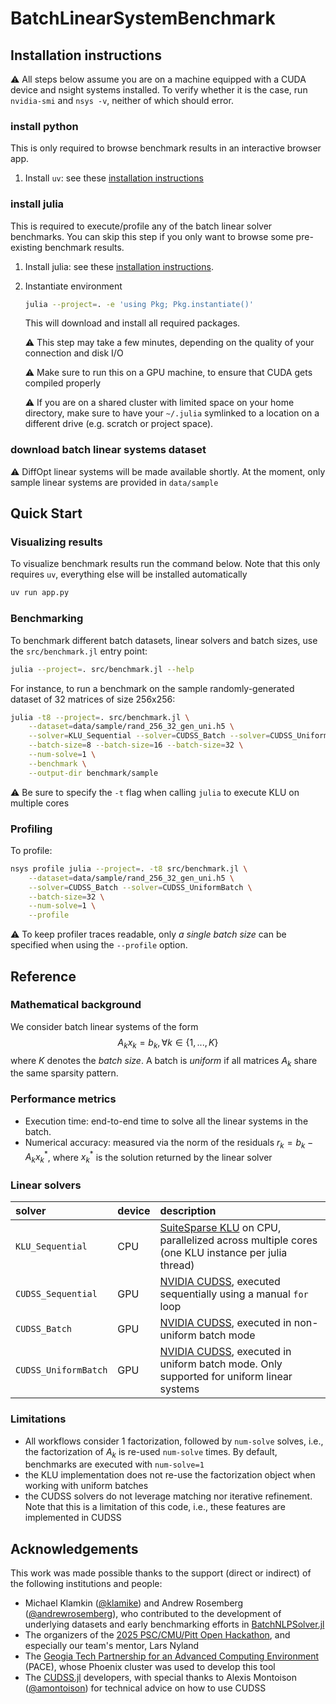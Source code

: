 # BatchLinearSystemBenchmark

## Installation instructions

⚠️ All steps below assume you are on a machine equipped with a CUDA device and nsight systems installed.
    To verify whether it is the case, run `nvidia-smi` and `nsys -v`, neither of which should error.

### install python

This is only required to browse benchmark results in an interactive browser app.

1. Install `uv`: see these [installation instructions](https://docs.astral.sh/uv/getting-started/installation/)
    

### install julia

This is required to execute/profile any of the batch linear solver benchmarks.
You can skip this step if you only want to browse some pre-existing benchmark results.

1. Install julia: see these [installation instructions](https://julialang.org/install/).
1. Instantiate environment
    ```bash
    julia --project=. -e 'using Pkg; Pkg.instantiate()'
    ```
    This will download and install all required packages.
    
    
    ⚠️ This step may take a few minutes, depending on the quality of your connection and disk I/O

    ⚠️ Make sure to run this on a GPU machine, to ensure that CUDA gets compiled properly

    ⚠️ If you are on a shared cluster with limited space on your home directory, make sure to have your `~/.julia` symlinked to a location on a different drive (e.g. scratch or project space).

### download batch linear systems dataset

⚠️ DiffOpt linear systems will be made available shortly. At the moment, only sample linear systems are provided in `data/sample`


## Quick Start

### Visualizing results

To visualize benchmark results run the command below.
Note that this only requires `uv`, everything else will be installed automatically
```bash
uv run app.py
```

### Benchmarking

To benchmark different batch datasets, linear solvers and batch sizes, use the `src/benchmark.jl` entry point:
```bash
julia --project=. src/benchmark.jl --help
```

For instance, to run a benchmark on the sample randomly-generated dataset of 32 matrices of size 256x256:
```bash
julia -t8 --project=. src/benchmark.jl \
    --dataset=data/sample/rand_256_32_gen_uni.h5 \
    --solver=KLU_Sequential --solver=CUDSS_Batch --solver=CUDSS_UniformBatch \
    --batch-size=8 --batch-size=16 --batch-size=32 \
    --num-solve=1 \
    --benchmark \
    --output-dir benchmark/sample
```

⚠️ Be sure to specify the `-t` flag when calling `julia` to execute KLU on multiple cores

### Profiling

To profile:
```bash
nsys profile julia --project=. -t8 src/benchmark.jl \
    --dataset=data/sample/rand_256_32_gen_uni.h5 \
    --solver=CUDSS_Batch --solver=CUDSS_UniformBatch \
    --batch-size=32 \
    --num-solve=1 \
    --profile
```

⚠️ To keep profiler traces readable, only _a single batch size_ can be specified when using the `--profile` option.


## Reference

### Mathematical background

We consider batch linear systems of the form
$$
    A_{k} x_{k} = b_{k}, \forall k \in \{1, ..., K\}
$$
where $K$ denotes the _batch size_.
A batch is _uniform_ if all matrices $A_{k}$ share the same sparsity pattern.

### Performance metrics

* Execution time: end-to-end time to solve all the linear systems in the batch.
* Numerical accuracy: measured via the norm of the residuals $r_{k} = b_{k} - A_{k} x_{k}^*$,
    where $x_{k}^{*}$ is the solution returned by the linear solver

### Linear solvers

| solver | device | description |
|:-------|:-------|:------------|
| `KLU_Sequential` | CPU | [SuiteSparse KLU](https://github.com/DrTimothyAldenDavis/SuiteSparse) on CPU, parallelized across multiple cores (one KLU instance per julia thread)
| `CUDSS_Sequential` | GPU | [NVIDIA CUDSS](https://developer.nvidia.com/cudss), executed sequentially using a manual `for` loop
| `CUDSS_Batch` | GPU | [NVIDIA CUDSS](https://developer.nvidia.com/cudss), executed in non-uniform batch mode
| `CUDSS_UniformBatch` | GPU | [NVIDIA CUDSS](https://developer.nvidia.com/cudss), executed in uniform batch mode. Only supported for uniform linear systems

### Limitations

* All workflows consider 1 factorization, followed by `num-solve` solves, i.e., the factorization of $A_{k}$ is re-used `num-solve` times.
    By default, benchmarks are executed with `num-solve=1`
* the KLU implementation does not re-use the factorization object when working with uniform batches
* the CUDSS solvers do not leverage matching nor iterative refinement.
    Note that this is a limitation of this code, i.e., these features are implemented in CUDSS

## Acknowledgements

This work was made possible thanks to the support (direct or indirect) of the following institutions and people:
* Michael Klamkin ([@klamike](https://github.com/klamike)) and Andrew Rosemberg ([@andrewrosemberg](https://github.com/andrewrosemberg)),
    who contributed to the development of underlying datasets and early benchmarking efforts in [BatchNLPSolver.jl](https://github.com/LearningToOptimize/BatchNLPSolver.jl)
* The organizers of the [2025 PSC/CMU/Pitt Open Hackathon](https://www.openhackathons.org/s/siteevent/a0CUP00000rxGGo2AM/se000359),
    and especially our team's mentor, Lars Nyland
* The [Geogia Tech Partnership for an Advanced Computing Environment](https://pace.gatech.edu/) (PACE),
    whose Phoenix cluster was used to develop this tool
* The [CUDSS.jl](https://github.com/exanauts/CUDSS.jl) developers, with special thanks to Alexis Montoison ([@amontoison](https://github.com/amontoison)) for technical advice on how to use CUDSS

